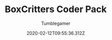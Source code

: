 ---
title: BoxCritters Coder Pack
author:
  - Tumblegamer
description: A tool to help people create mods for box critters
date: 2020-02-12T09:55:36.312Z
unfinished: true
buttons:
- name: Source
  href: 'https://github.com/boxcritters/boxcritters-coder-pack'
---
